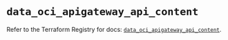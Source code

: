 # `data_oci_apigateway_api_content`

Refer to the Terraform Registry for docs: [`data_oci_apigateway_api_content`](https://registry.terraform.io/providers/oracle/oci/6.18.0/docs/data-sources/apigateway_api_content).
